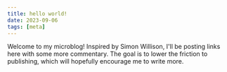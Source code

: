 ```yaml
---
title: hello world!
date: 2023-09-06
tags: [meta]
---
```


Welcome to my microblog! Inspired by Simon Willison, I'll be posting links here with some more commentary. The goal is to lower the friction to publishing, which will hopefully encourage me to write more.
